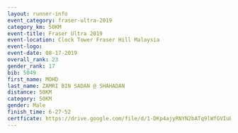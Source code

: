 ```yaml
---
layout: runner-info 
event_category: fraser-ultra-2019 
category_km: 50KM 
event-title: Fraser Ultra 2019 
event-location: Clock Tower Fraser Hill Malaysia 
event-logo: 
event-date: 08-17-2019 
overall_rank: 23
gender_rank: 17
bib: 5049
first_name: MOHD
last_name: ZAMRI BIN SADAN @ SHAHADAN
distance: 50KM
category: 50KM
gender: Male
finish_time: 6-27-52
certficate: https://drive.google.com/file/d/1-DKp4ajyRNYN2bATq9lWfGVIuBtmEH-2/view?usp=sharing
---
```

